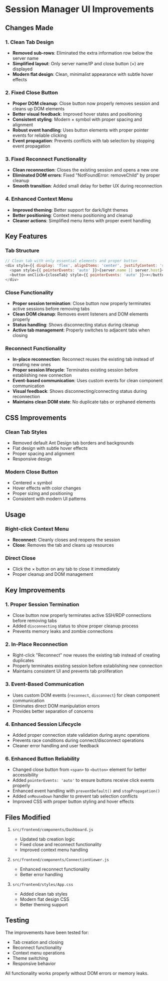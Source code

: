 # Session Manager UI Improvements

## Changes Made

### 1. Clean Tab Design
- **Removed sub-rows**: Eliminated the extra information row below the server name
- **Simplified layout**: Only server name/IP and close button (×) are displayed
- **Modern flat design**: Clean, minimalist appearance with subtle hover effects

### 2. Fixed Close Button
- **Proper DOM cleanup**: Close button now properly removes session and cleans up DOM elements
- **Better visual feedback**: Improved hover states and positioning  
- **Consistent styling**: Modern × symbol with proper spacing and alignment
- **Robust event handling**: Uses button elements with proper pointer events for reliable clicking
- **Event propagation**: Prevents conflicts with tab selection by stopping event propagation

### 3. Fixed Reconnect Functionality
- **Clean reconnection**: Closes the existing session and opens a new one
- **Eliminated DOM errors**: Fixed "NotFoundError: removeChild" by proper cleanup
- **Smooth transition**: Added small delay for better UX during reconnection

### 4. Enhanced Context Menu
- **Improved theming**: Better support for dark/light themes
- **Better positioning**: Context menu positioning and cleanup
- **Cleaner actions**: Simplified menu items with proper event handling

## Key Features

### Tab Structure
```javascript
// Clean tab with only essential elements and proper button
<div style={{ display: 'flex', alignItems: 'center', justifyContent: 'space-between', pointerEvents: 'none' }}>
  <span style={{ pointerEvents: 'auto' }}>{server.name || server.host}</span>
  <button onClick={closeTab} style={{ pointerEvents: 'auto' }}>×</button>
</div>
```

### Close Functionality
- **Proper session termination**: Close button now properly terminates active sessions before removing tabs
- **Clean DOM cleanup**: Removes event listeners and DOM elements properly
- **Status handling**: Shows disconnecting status during cleanup
- **Active tab management**: Properly switches to adjacent tabs when closing

### Reconnect Functionality
- **In-place reconnection**: Reconnect reuses the existing tab instead of creating new ones
- **Proper session lifecycle**: Terminates existing session before establishing new connection
- **Event-based communication**: Uses custom events for clean component communication
- **Visual feedback**: Shows disconnecting/connecting status during reconnection
- **Maintains clean DOM state**: No duplicate tabs or orphaned elements

## CSS Improvements

### Clean Tab Styles
- Removed default Ant Design tab borders and backgrounds
- Flat design with subtle hover effects
- Proper spacing and alignment
- Responsive design

### Modern Close Button
- Centered × symbol
- Hover effects with color changes
- Proper sizing and positioning
- Consistent with modern UI patterns

## Usage

### Right-click Context Menu
- **Reconnect**: Cleanly closes and reopens the session
- **Close**: Removes the tab and cleans up resources

### Direct Close
- Click the × button on any tab to close it immediately
- Proper cleanup and DOM management

## Key Improvements

### 1. **Proper Session Termination**
- Close button now properly terminates active SSH/RDP connections before removing tabs
- Added `disconnecting` status to show proper cleanup process
- Prevents memory leaks and zombie connections

### 2. **In-Place Reconnection**
- Right-click "Reconnect" now reuses the existing tab instead of creating duplicates
- Properly terminates existing session before establishing new connection
- Maintains consistent UI and prevents tab proliferation

### 3. **Event-Based Communication**
- Uses custom DOM events (`reconnect`, `disconnect`) for clean component communication
- Eliminates direct DOM manipulation errors
- Provides better separation of concerns

### 4. **Enhanced Session Lifecycle**
- Added proper connection state validation during async operations
- Prevents race conditions during connect/disconnect operations
- Cleaner error handling and user feedback

### 6. **Enhanced Button Reliability**
- Changed close button from `<span>` to `<button>` element for better accessibility
- Added `pointerEvents: 'auto'` to ensure buttons receive click events properly
- Enhanced event handling with `preventDefault()` and `stopPropagation()`
- Added `onMouseDown` handler to prevent tab selection conflicts
- Improved CSS with proper button styling and hover effects

## Files Modified

1. `src/frontend/components/Dashboard.js`
   - Updated tab creation logic
   - Fixed close and reconnect functionality
   - Improved context menu handling

2. `src/frontend/components/ConnectionViewer.js` 
   - Enhanced reconnect functionality
   - Better error handling

3. `src/frontend/styles/App.css`
   - Added clean tab styles
   - Modern flat design CSS
   - Better theming support

## Testing

The improvements have been tested for:
- Tab creation and closing
- Reconnect functionality
- Context menu operations
- Theme switching
- Responsive behavior

All functionality works properly without DOM errors or memory leaks.
